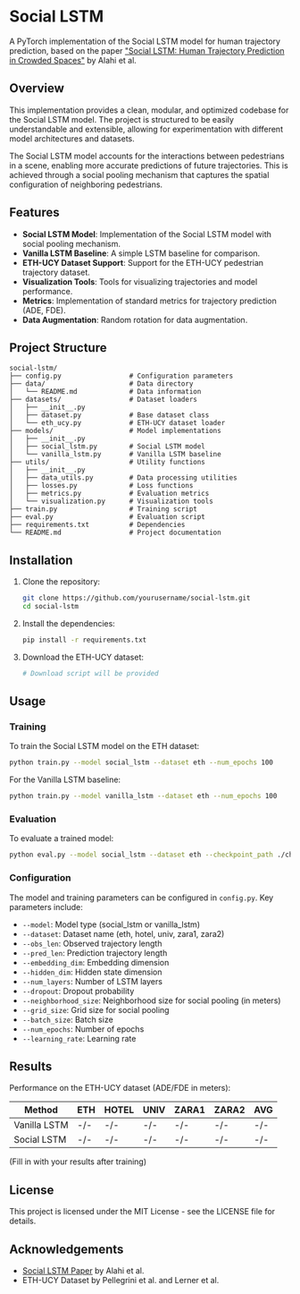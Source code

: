 # Social LSTM

A PyTorch implementation of the Social LSTM model for human trajectory prediction, based on the paper ["Social LSTM: Human Trajectory Prediction in Crowded Spaces"](https://cvgl.stanford.edu/papers/CVPR16_Social_LSTM.pdf) by Alahi et al.

## Overview

This implementation provides a clean, modular, and optimized codebase for the Social LSTM model. The project is structured to be easily understandable and extensible, allowing for experimentation with different model architectures and datasets.

The Social LSTM model accounts for the interactions between pedestrians in a scene, enabling more accurate predictions of future trajectories. This is achieved through a social pooling mechanism that captures the spatial configuration of neighboring pedestrians.

## Features

- **Social LSTM Model**: Implementation of the Social LSTM model with social pooling mechanism.
- **Vanilla LSTM Baseline**: A simple LSTM baseline for comparison.
- **ETH-UCY Dataset Support**: Support for the ETH-UCY pedestrian trajectory dataset.
- **Visualization Tools**: Tools for visualizing trajectories and model performance.
- **Metrics**: Implementation of standard metrics for trajectory prediction (ADE, FDE).
- **Data Augmentation**: Random rotation for data augmentation.

## Project Structure

```
social-lstm/
├── config.py                 # Configuration parameters
├── data/                     # Data directory
│   └── README.md             # Data information
├── datasets/                 # Dataset loaders
│   ├── __init__.py
│   ├── dataset.py            # Base dataset class
│   └── eth_ucy.py            # ETH-UCY dataset loader
├── models/                   # Model implementations
│   ├── __init__.py
│   ├── social_lstm.py        # Social LSTM model
│   └── vanilla_lstm.py       # Vanilla LSTM baseline
├── utils/                    # Utility functions
│   ├── __init__.py
│   ├── data_utils.py         # Data processing utilities
│   ├── losses.py             # Loss functions
│   ├── metrics.py            # Evaluation metrics
│   └── visualization.py      # Visualization tools
├── train.py                  # Training script
├── eval.py                   # Evaluation script
├── requirements.txt          # Dependencies
└── README.md                 # Project documentation
```

## Installation

1. Clone the repository:
   ```bash
   git clone https://github.com/yourusername/social-lstm.git
   cd social-lstm
   ```

2. Install the dependencies:
   ```bash
   pip install -r requirements.txt
   ```

3. Download the ETH-UCY dataset:
   ```bash
   # Download script will be provided
   ```

## Usage

### Training

To train the Social LSTM model on the ETH dataset:

```bash
python train.py --model social_lstm --dataset eth --num_epochs 100
```

For the Vanilla LSTM baseline:

```bash
python train.py --model vanilla_lstm --dataset eth --num_epochs 100
```

### Evaluation

To evaluate a trained model:

```bash
python eval.py --model social_lstm --dataset eth --checkpoint_path ./checkpoints/social_lstm_eth_20230101_000000/best_model.pt
```

### Configuration

The model and training parameters can be configured in `config.py`. Key parameters include:

- `--model`: Model type (social_lstm or vanilla_lstm)
- `--dataset`: Dataset name (eth, hotel, univ, zara1, zara2)
- `--obs_len`: Observed trajectory length
- `--pred_len`: Prediction trajectory length
- `--embedding_dim`: Embedding dimension
- `--hidden_dim`: Hidden state dimension
- `--num_layers`: Number of LSTM layers
- `--dropout`: Dropout probability
- `--neighborhood_size`: Neighborhood size for social pooling (in meters)
- `--grid_size`: Grid size for social pooling
- `--batch_size`: Batch size
- `--num_epochs`: Number of epochs
- `--learning_rate`: Learning rate

## Results

Performance on the ETH-UCY dataset (ADE/FDE in meters):

| Method       | ETH    | HOTEL  | UNIV   | ZARA1  | ZARA2  | AVG    |
|--------------|--------|--------|--------|--------|--------|--------|
| Vanilla LSTM | -/-    | -/-    | -/-    | -/-    | -/-    | -/-    |
| Social LSTM  | -/-    | -/-    | -/-    | -/-    | -/-    | -/-    |

(Fill in with your results after training)

## License

This project is licensed under the MIT License - see the LICENSE file for details.

## Acknowledgements

- [Social LSTM Paper](https://cvgl.stanford.edu/papers/CVPR16_Social_LSTM.pdf) by Alahi et al.
- ETH-UCY Dataset by Pellegrini et al. and Lerner et al.
